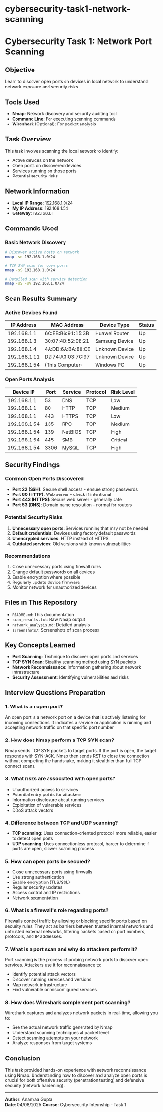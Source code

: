 # cybersecurity-task1-network-scanning
# Cybersecurity Task 1: Network Port Scanning

## Objective
Learn to discover open ports on devices in local network to understand network exposure and security risks.

## Tools Used
- **Nmap**: Network discovery and security auditing tool
- **Command Line**: For executing scanning commands
- **Wireshark** (Optional): For packet analysis

## Task Overview
This task involves scanning the local network to identify:
- Active devices on the network
- Open ports on discovered devices
- Services running on those ports
- Potential security risks

## Network Information
- **Local IP Range**: 192.168.1.0/24
- **My IP Address**: 192.168.1.54
- **Gateway**: 192.168.1.1

## Commands Used

### Basic Network Discovery
```bash
# Discover active hosts on network
nmap -sn 192.168.1.0/24

# TCP SYN scan for open ports
nmap -sS 192.168.1.0/24

# Detailed scan with service detection
nmap -sS -sV 192.168.1.0/24
```

## Scan Results Summary

### Active Devices Found
| IP Address | MAC Address | Device Type | Status |
|------------|-------------|-------------|---------|
| 192.168.1.1 | 6C:EB:B6:91:15:3B | Huawei Router | Up |
| 192.168.1.3 | 30:07:4D:52:08:21 | Samsung Device | Up |
| 192.168.1.4 | 4A:DD:6A:BA:80:CE | Unknown Device | Up |
| 192.168.1.11 | D2:74:A3:03:7C:97 | Unknown Device | Up |
| 192.168.1.54 | (This Computer) | Windows PC | Up |

### Open Ports Analysis
| Device IP | Port | Service | Protocol | Risk Level |
|-----------|------|---------|----------|------------|
| 192.168.1.1 | 53 | DNS | TCP | Low |
| 192.168.1.1 | 80 | HTTP | TCP | Medium |
| 192.168.1.1 | 443 | HTTPS | TCP | Low |
| 192.168.1.54 | 135 | RPC | TCP | Medium |
| 192.168.1.54 | 139 | NetBIOS | TCP | High |
| 192.168.1.54 | 445 | SMB | TCP | Critical |
| 192.168.1.54 | 3306 | MySQL | TCP | High |

## Security Findings

### Common Open Ports Discovered
- **Port 22 (SSH)**: Secure shell access - ensure strong passwords
- **Port 80 (HTTP)**: Web server - check if intentional
- **Port 443 (HTTPS)**: Secure web server - generally safe
- **Port 53 (DNS)**: Domain name resolution - normal for routers

### Potential Security Risks
1. **Unnecessary open ports**: Services running that may not be needed
2. **Default credentials**: Devices using factory default passwords
3. **Unencrypted services**: HTTP instead of HTTPS
4. **Outdated services**: Old versions with known vulnerabilities

### Recommendations
1. Close unnecessary ports using firewall rules
2. Change default passwords on all devices
3. Enable encryption where possible
4. Regularly update device firmware
5. Monitor network for unauthorized devices

## Files in This Repository
- `README.md`: This documentation
- `scan_results.txt`: Raw Nmap output
- `network_analysis.md`: Detailed analysis
- `screenshots/`: Screenshots of scan process

## Key Concepts Learned
- **Port Scanning**: Technique to discover open ports and services
- **TCP SYN Scan**: Stealthy scanning method using SYN packets
- **Network Reconnaissance**: Information gathering about network infrastructure
- **Security Assessment**: Identifying vulnerabilities and risks

## Interview Questions Preparation

### 1. What is an open port?
An open port is a network port on a device that is actively listening for incoming connections. It indicates a service or application is running and accepting network traffic on that specific port number.

### 2. How does Nmap perform a TCP SYN scan?
Nmap sends TCP SYN packets to target ports. If the port is open, the target responds with SYN-ACK. Nmap then sends RST to close the connection without completing the handshake, making it stealthier than full TCP connect scans.

### 3. What risks are associated with open ports?
- Unauthorized access to services
- Potential entry points for attackers
- Information disclosure about running services
- Exploitation of vulnerable services
- DDoS attack vectors

### 4. Difference between TCP and UDP scanning?
- **TCP scanning**: Uses connection-oriented protocol, more reliable, easier to detect open ports
- **UDP scanning**: Uses connectionless protocol, harder to determine if ports are open, slower scanning process

### 5. How can open ports be secured?
- Close unnecessary ports using firewalls
- Use strong authentication
- Enable encryption (TLS/SSL)
- Regular security updates
- Access control and IP restrictions
- Network segmentation

### 6. What is a firewall's role regarding ports?
Firewalls control traffic by allowing or blocking specific ports based on security rules. They act as barriers between trusted internal networks and untrusted external networks, filtering packets based on port numbers, protocols, and IP addresses.

### 7. What is a port scan and why do attackers perform it?
Port scanning is the process of probing network ports to discover open services. Attackers use it for reconnaissance to:
- Identify potential attack vectors
- Discover running services and versions
- Map network infrastructure
- Find vulnerable or misconfigured services

### 8. How does Wireshark complement port scanning?
Wireshark captures and analyzes network packets in real-time, allowing you to:
- See the actual network traffic generated by Nmap
- Understand scanning techniques at packet level
- Detect scanning attempts on your network
- Analyze responses from target systems

## Conclusion
This task provided hands-on experience with network reconnaissance using Nmap. Understanding how to discover and analyze open ports is crucial for both offensive security (penetration testing) and defensive security (network hardening).

---
**Author**: Ananyaa Gupta  
**Date**: 04/08/2025
**Course**: Cybersecurity Internship - Task 1

